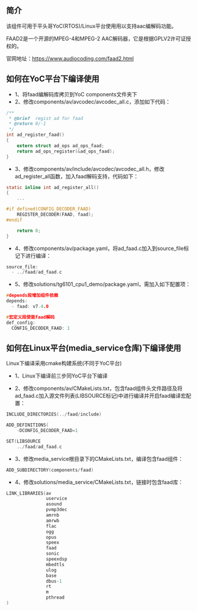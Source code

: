 ## 简介

该组件可用于平头哥YoC(RTOS)/Linux平台使用用以支持aac编解码功能。

FAAD2是一个开源的MPEG-4和MPEG-2 AAC解码器，它是根据GPLV2许可证授权的。

官网地址：https://www.audiocoding.com/faad2.html

## 如何在YoC平台下编译使用

- 1、将faad编解码库拷贝到YoC components文件夹下
- 2、修改components/av/avcodec/avcodec_all.c，添加如下代码：

```c
/**
 * @brief  regist ad for faad
 * @return 0/-1
 */
int ad_register_faad()
{
    extern struct ad_ops ad_ops_faad;
    return ad_ops_register(&ad_ops_faad);
}
```

- 3、修改components/av/include/avcodec/avcodec_all.h，修改ad_register_all函数，加入faad解码支持，代码如下：

```c
static inline int ad_register_all()
{
    ...

#if defined(CONFIG_DECODER_FAAD)
    REGISTER_DECODER(FAAD, faad);
#endif

    return 0;
}
```

- 4、修改components/av/package.yaml，将ad_faad.c加入到source_file标记下进行编译：

```c
source_file:
  - ../faad/ad_faad.c
```

- 5、修改solutions/tg6101_cpu1_demo/package.yaml，需加入如下配置项：

```c
#depends段增加组件依赖
depends:
  - faad: v7.4.0

#宏定义段使能faad解码
def_config:
  CONFIG_DECODER_FAAD: 1
```

## 如何在Linux平台(media_service仓库)下编译使用

Linux下编译采用cmake构建系统(不同于YoC平台)
- 1、Linux下编译前三步同YoC平台下编译

- 2、修改components/av/CMakeLists.txt，包含faad组件头文件路径及将ad_faad.c加入源文件列表(LIBSOURCE标记)中进行编译并开启faad编译宏配置：
```c
INCLUDE_DIRECTORIES(../faad/include)

ADD_DEFINITIONS(
    -DCONFIG_DECODER_FAAD=1

SET(LIBSOURCE 
    ../faad/ad_faad.c
```

- 3、修改media_service根目录下的CMakeLists.txt，编译包含faad组件：
```c
ADD_SUBDIRECTORY(components/faad)
```
- 4、修改solutions/media_service/CMakeLists.txt，链接时包含faad库：
```c
LINK_LIBRARIES(av
               uservice
               asound
               pvmp3dec
               amrnb
               amrwb
               flac
               ogg 
               opus
               speex
               faad
               sonic
               speexdsp
               mbedtls
               ulog
               base
               dbus-1
               rt  
               m
               pthread
)
```


